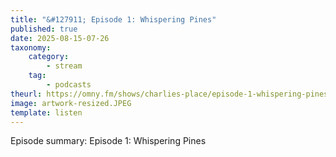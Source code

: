 ```yaml
---
title: "&#127911; Episode 1: Whispering Pines"
published: true
date: 2025-08-15-07-26
taxonomy:
    category:
        - stream
    tag:
        - podcasts
theurl: https://omny.fm/shows/charlies-place/episode-1-whispering-pines
image: artwork-resized.JPEG
template: listen
---
```


Episode summary: Episode 1: Whispering Pines
